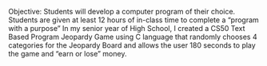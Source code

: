 Objective:  Students will develop a computer program of their choice. Students are given at least 12 hours of in-class time to complete a “program with a purpose”
In my senior year of High School, I created a CS50 Text Based Program Jeopardy Game using C language that randomly chooses 4 categories for the Jeopardy Board and allows the user 180 seconds to play the game and “earn or lose” money.
